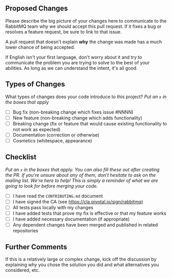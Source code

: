 ## Proposed Changes

Please describe the big picture of your changes here to communicate to the
RabbitMQ team why we should accept this pull request. If it fixes a bug or
resolves a feature request, be sure to link to that issue.

A pull request that doesn't explain **why** the change was made has a much
lower chance of being accepted.

If English isn't your first language, don't worry about it and try to
communicate the problem you are trying to solve to the best of your abilities.
As long as we can understand the intent, it's all good.

## Types of Changes

What types of changes does your code introduce to this project?
_Put an `x` in the boxes that apply_

- [ ] Bug fix (non-breaking change which fixes issue #NNNN)
- [ ] New feature (non-breaking change which adds functionality)
- [ ] Breaking change (fix or feature that would cause existing functionality to not work as expected)
- [ ] Documentation (correction or otherwise)
- [ ] Cosmetics (whitespace, appearance)

## Checklist

_Put an `x` in the boxes that apply. You can also fill these out after creating
the PR. If you're unsure about any of them, don't hesitate to ask on the
mailing list. We're here to help! This is simply a reminder of what we are
going to look for before merging your code._

- [ ] I have read the `CONTRIBUTING.md` document
- [ ] I have signed the CA (see https://cla.pivotal.io/sign/rabbitmq)
- [ ] All tests pass locally with my changes
- [ ] I have added tests that prove my fix is effective or that my feature works
- [ ] I have added necessary documentation (if appropriate)
- [ ] Any dependent changes have been merged and published in related repositories

## Further Comments

If this is a relatively large or complex change, kick off the discussion by
explaining why you chose the solution you did and what alternatives you
considered, etc.
